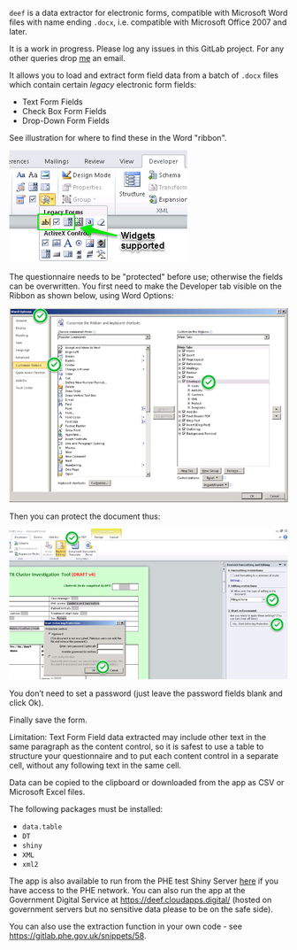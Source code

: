 `deef` is a data extractor for electronic forms, compatible with Microsoft Word 
files with name ending `.docx`, i.e. compatible with Microsoft Office 2007 
and later.

It is a work in progress. Please log any issues in this GitLab project. For any other queries drop [me](mailto:paul.cleary@phe.gov.uk?Subject=deef) an email.

It allows you to load and extract form field data from a batch of `.docx` files 
which contain certain *legacy* electronic form fields:

- Text Form Fields 
- Check Box Form Fields
- Drop-Down Form Fields

See illustration for where to find these in the Word "ribbon". 

![Compatible widgets](img/widgets.png)

The questionnaire needs to be "protected" before use; otherwise the fields can be overwritten. You first need to make the Developer tab visible on the Ribbon as shown below, using Word Options:

![Word options](img/protection.png)

Then you can protect the document thus: 

![Protecting the form](img/protection2.png)

You don’t need to set a password (just leave the password fields blank and click Ok). 

Finally save the form. 

Limitation: Text Form Field data extracted may include other text in the same paragraph as the content control, so it is safest to use a table to structure your questionnaire and to put each content control in a separate cell, without any following text in the same cell. 

Data can be copied to the clipboard or downloaded from the app as CSV or Microsoft Excel files. 

The following packages must be installed:

- `data.table`
- `DT`
- `shiny`
- `XML`
- `xml2`

The app is also available to run from the PHE test Shiny Server [here](http://shiny.users.unix.phe.gov.uk:3838/paul/deef/) if you have access to the PHE network. You can also run the app at the Government Digital Service at <https://deef.cloudapps.digital/> (hosted on government servers but no sensitive data please to be on the safe side).

You can also use the extraction function in your own code - see <https://gitlab.phe.gov.uk/snippets/58>. 

